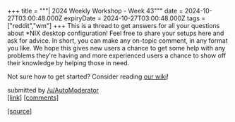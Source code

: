 +++
title = """| 2024 Weekly Workshop - Week 43"""
date = 2024-10-27T03:00:48.000Z
expiryDate = 2024-10-27T03:00:48.000Z
tags = ["reddit","wm"]
+++
This is a thread to get answers for all your questions about \*NIX desktop configuration! Feel free to share your setups here and ask for advice. In short, you can make any on-topic comment, in any format you like. We hope this gives new users a chance to get some help with any problems they're having and more experienced users a chance to show off their knowledge by helping those in need.

Not sure how to get started? Consider reading [our wiki](https://www.reddit.com/r/unixporn/wiki/index/)!

submitted by [/u/AutoModerator](https://www.reddit.com/user/AutoModerator)  
[\[link\]](https://www.reddit.com/r/unixporn/comments/1gd1myl/2024_weekly_workshop_week_43/) [\[comments\]](https://www.reddit.com/r/unixporn/comments/1gd1myl/2024_weekly_workshop_week_43/)

[[source]](https://www.reddit.com/r/unixporn/comments/1gd1myl/2024_weekly_workshop_week_43/)
